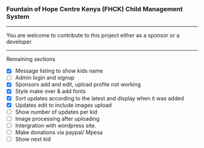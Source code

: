### Fountain of Hope Centre Kenya (FHCK) Child Management System
***

You are welcome to contribute to this project either as a sponsor or a developer.

***
Remaining sections

- [x] Message listing to show kids name
- [ ] Admin login and signup
- [x] Sponsors add and edit, upload profile not working
- [x] Style make over & add fonts
- [x] Sort updates according to the latest and display when it was added
- [x] Updates edit to include images upload
- [ ] Show number of updates per kid
- [ ] Image processing after uploading
- [ ] Intergration with wordpress site.
- [ ] Make donations via paypal/ Mpesa
- [ ] Show next kid